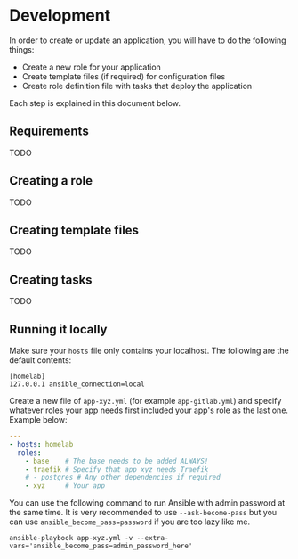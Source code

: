 # Development

In order to create or update an application, you will have to do the following things:

* Create a new role for your application
* Create template files (if required) for configuration files
* Create role definition file with tasks that deploy the application

Each step is explained in this document below.

## Requirements

TODO

## Creating a role

TODO

## Creating template files

TODO

## Creating tasks

TODO

## Running it locally

Make sure your `hosts` file only contains your localhost. The following are the default contents:

```
[homelab]
127.0.0.1 ansible_connection=local
```

Create a new file of `app-xyz.yml` (for example `app-gitlab.yml`) and specify whatever roles your app needs first included your app's role as the last one. Example below:

```yml
---
- hosts: homelab
  roles:
    - base    # The base needs to be added ALWAYS!
    - traefik # Specify that app xyz needs Traefik
    # - postgres # Any other dependencies if required
    - xyz     # Your app
```

You can use the following command to run Ansible with admin password at the same time. It is very recommended to use `--ask-become-pass` but you can use `ansible_become_pass=password` if you are too lazy like me.

```
ansible-playbook app-xyz.yml -v --extra-vars='ansible_become_pass=admin_password_here'
```
